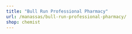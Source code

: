 ```yaml
---
title: "Bull Run Professional Pharmacy"
url: /manassas/bull-run-professional-pharmacy/
shop: chemist
---
```

